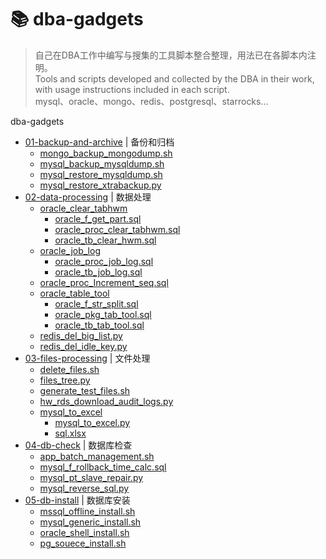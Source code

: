 # 📚 dba-gadgets
> 自己在DBA工作中编写与搜集的工具脚本整合整理，用法已在各脚本内注明。<br>
> Tools and scripts developed and collected by the DBA in their work, with usage instructions included in each script.<br>
> mysql、oracle、mongo、redis、postgresql、starrocks...

dba-gadgets
- [01-backup-and-archive](./01-backup-and-archive) | 备份和归档
  - [mongo_backup_mongodump.sh](./01-backup-and-archive/mongo_backup_mongodump.sh)
  - [mysql_backup_mysqldump.sh](./01-backup-and-archive/mysql_backup_mysqldump.sh)
  - [mysql_restore_mysqldump.sh](./01-backup-and-archive/mysql_restore_mysqldump.sh)
  - [mysql_restore_xtrabackup.py](./01-backup-and-archive/mysql_restore_xtrabackup.py)
- [02-data-processing](./02-data-processing) | 数据处理
  - [oracle_clear_tabhwm](./02-data-processing/oracle_clear_tabhwm)
    - [oracle_f_get_part.sql](./02-data-processing/oracle_clear_tabhwm/oracle_f_get_part.sql)
    - [oracle_proc_clear_tabhwm.sql](./02-data-processing/oracle_clear_tabhwm/oracle_proc_clear_tabhwm.sql)
    - [oracle_tb_clear_hwm.sql](./02-data-processing/oracle_clear_tabhwm/oracle_tb_clear_hwm.sql)
  - [oracle_job_log](./02-data-processing/oracle_job_log)
    - [oracle_proc_job_log.sql](./02-data-processing/oracle_job_log/oracle_proc_job_log.sql)
    - [oracle_tb_job_log.sql](./02-data-processing/oracle_job_log/oracle_tb_job_log.sql)
  - [oracle_proc_Increment_seq.sql](./02-data-processing/oracle_proc_Increment_seq.sql)
  - [oracle_table_tool](./02-data-processing/oracle_table_tool)
    - [oracle_f_str_split.sql](./02-data-processing/oracle_table_tool/oracle_f_str_split.sql)
    - [oracle_pkg_tab_tool.sql](./02-data-processing/oracle_table_tool/oracle_pkg_tab_tool.sql)
    - [oracle_tb_tab_tool.sql](./02-data-processing/oracle_table_tool/oracle_tb_tab_tool.sql)
  - [redis_del_big_list.py](./02-data-processing/redis_del_big_list.py)
  - [redis_del_idle_key.py](./02-data-processing/redis_del_idle_key.py)
- [03-files-processing](./03-files-processing) | 文件处理
  - [delete_files.sh](./03-files-processing/delete_files.sh)
  - [files_tree.py](./03-files-processing/files_tree.py)
  - [generate_test_files.sh](./03-files-processing/generate_test_files.sh)
  - [hw_rds_download_audit_logs.py](./03-files-processing/hw_rds_download_audit_logs.py)
  - [mysql_to_excel](./03-files-processing/mysql_to_excel)
    - [mysql_to_excel.py](./03-files-processing/mysql_to_excel/mysql_to_excel.py)
    - [sql.xlsx](./03-files-processing/mysql_to_excel/sql.xlsx)
- [04-db-check](./04-db-check) | 数据库检查
  - [app_batch_management.sh](./04-db-check/app_batch_management.sh)
  - [mysql_f_rollback_time_calc.sql](./04-db-check/mysql_f_rollback_time_calc.sql)
  - [mysql_pt_slave_repair.py](./04-db-check/mysql_pt_slave_repair.py)
  - [mysql_reverse_sql.py](./04-db-check/mysql_reverse_sql.py)
- [05-db-install](./05-db-install) | 数据库安装
  - [mssql_offline_install.sh](./05-db-install/mssql_offline_install.sh)
  - [mysql_generic_install.sh](./05-db-install/mysql_generic_install.sh)
  - [oracle_shell_install.sh](./05-db-install/oracle_shell_install.sh)
  - [pg_souece_install.sh](./05-db-install/pg_souece_install.sh)